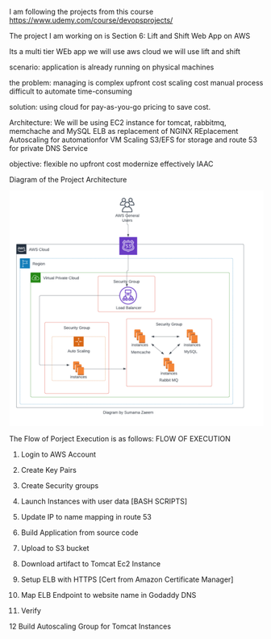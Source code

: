 I am following the projects from this course
https://www.udemy.com/course/devopsprojects/

The project I am working on is Section 6: Lift and Shift Web App on AWS

Its a multi tier WEb app
we will use aws cloud
we will use lift and shift

scenario:
application is already running on physical machines

the problem:
managing is complex
upfront cost
scaling cost
manual process
difficult to automate
time-consuming

solution:
using cloud for pay-as-you-go pricing to save cost.

Architecture:
We will be using EC2 instance for tomcat, rabbitmq, memchache and MySQL
ELB as replacement of NGINX REplacement
Autoscaling for automationfor VM Scaling
S3/EFS for storage
and route 53 for private DNS Service

objective:
flexible 
no upfront cost
modernize effectively
IAAC

Diagram of the Project Architecture

![Image](/week4/image1.png)

The Flow of Porject Execution is as follows:
FLOW OF EXECUTION

1. Login to AWS Account

2. Create Key Pairs

3. Create Security groups

4. Launch Instances with user data [BASH SCRIPTS]

5. Update IP to name mapping in route 53

6. Build Application from source code

7. Upload to S3 bucket

8. Download artifact to Tomcat Ec2 Instance

9. Setup ELB with HTTPS [Cert from Amazon Certificate Manager]

10. Map ELB Endpoint to website name in Godaddy DNS

11. Verify

12 Build Autoscaling Group for Tomcat Instances






